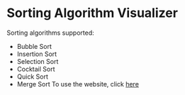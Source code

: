# Sorting Algorithm Visualizer 
Sorting algorithms supported: 
* Bubble Sort 
* Insertion Sort 
* Selection Sort 
* Cocktail Sort 
* Quick Sort 
* Merge Sort 
To use the website, click [here](https://maxwoodcock.github.io/) 
